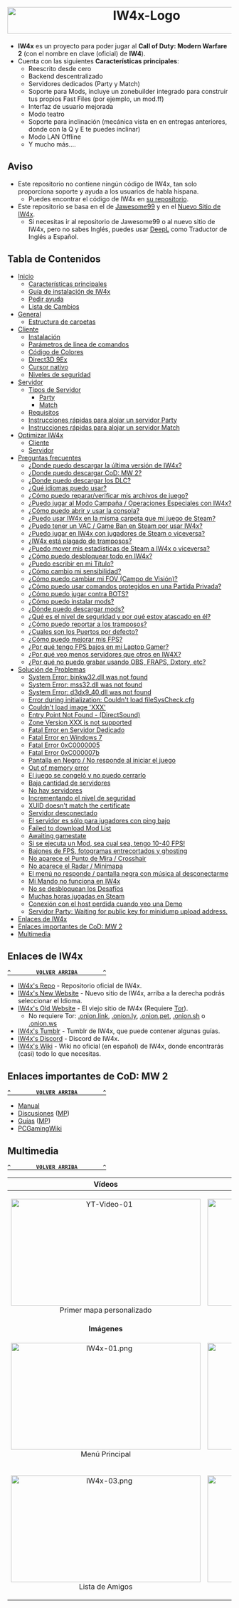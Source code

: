<h1 align="center">
    <br>
    <a href="#"><img src="Recursos/IW4x-Logo.jpg" alt="IW4x-Logo" title="IW4x" width="610" height="60"/></a>
    <br>
</h1>

- **IW4x** es un proyecto para poder jugar al **Call of Duty: Modern Warfare 2** (con el nombre en clave (oficial) de **IW4**).
- Cuenta con las siguientes **Características principales**:
    - Reescrito desde cero
    - Backend descentralizado
    - Servidores dedicados (Party y Match)
    - Soporte para Mods, incluye un zonebuilder integrado para construir tus propios Fast Files (por ejemplo, un mod.ff)
    - Interfaz de usuario mejorada
    - Modo teatro
    - Soporte para inclinación (mecánica vista en en entregas anteriores, donde con la Q y E te puedes inclinar)
    - Modo LAN Offline
    - Y mucho más....

## Aviso
- Este repositorio no contiene ningún código de IW4x, tan solo proporciona soporte y ayuda a los usuarios de habla hispana.
  - Puedes encontrar el código de IW4x en [su repositorio](https://github.com/IW4x/iw4x-client).
- Este repositorio se basa en el de [Jawesome99](https://github.com/Jawesome99/IW4x) y en el [Nuevo Sitio de IW4x](#enlaces-de-iw4x).
  - Si necesitas ir al repositorio de Jawesome99 o al nuevo sitio de IW4x, pero no sabes Inglés, puedes usar [DeepL](https://www.deepl.com/translator) como Traductor de Inglés a Español.

## Tabla de Contenidos
- [Inicio](../../wiki)
  - [Características principales](../../wiki#caracter%C3%ADsticas-principales)
  - [Guía de instalación de IW4x](../../wiki#gu%C3%ADa-de-instalaci%C3%B3n-de-iw4x)
  - [Pedir ayuda](../../wiki#pedir-ayuda)
  - [Lista de Cambios](../../wiki#lista-de-cambios)
- [General](../../wiki/General)
  - [Estructura de carpetas](../../wiki/General#estructura-de-carpetas)
- [Cliente](../../wiki/Cliente)
  - [Instalación](../../wiki/Cliente#instalaci%C3%B3n)
  - [Parámetros de línea de comandos](../../wiki/Cliente#par%C3%A1metros-de-l%C3%ADnea-de-comandos)
  - [Código de Colores](../../wiki/Cliente#c%C3%B3digo-de-colores)
  - [Direct3D 9Ex](../../wiki/Cliente#direct3d-9ex)
  - [Cursor nativo](../../wiki/Cliente#cursor-nativo)
  - [Niveles de seguridad](../../wiki/Cliente#niveles-de-seguridad)
- [Servidor](../../wiki/Servidor)
  - [Tipos de Servidor](../../wiki/Servidor#tipos-de-servidor)
    - [Party](../../wiki/Servidor#party)
    - [Match](../../wiki/Servidor#match)
  - [Requisitos](../../wiki/Servidor#requisitos)
  - [Instrucciones rápidas para alojar un servidor Party](../../wiki/Servidor#instrucciones-r%C3%A1pidas-para-alojar-un-servidor-party)
  - [Instrucciones rápidas para alojar un servidor Match](../../wiki/Servidor#instrucciones-r%C3%A1pidas-para-alojar-un-servidor-match)
- [Optimizar IW4x](../../wiki/Optimizar-IW4x)
  - [Cliente](../../wiki/Optimizar-IW4x#cliente)
  - [Servidor](../../wiki/Optimizar-IW4x#servidor)
- [Preguntas frecuentes](../../wiki/Preguntas-frecuentes)
  - [¿Donde puedo descargar la última versión de IW4x?](../../wiki/Preguntas-frecuentes#donde-puedo-descargar-la-última-versión-de-iw4x)
  - [¿Donde puedo descargar CoD: MW 2?](../../wiki/Preguntas-frecuentes#donde-puedo-descargar-cod-mw-2)
  - [¿Donde puedo descargar los DLC?](../../wiki/Preguntas-frecuentes#donde-puedo-descargar-los-dlc)
  - [¿Qué idiomas puedo usar?](../../wiki/Preguntas-frecuentes#qué-idiomas-puedo-usar)
  - [¿Cómo puedo reparar/verificar mis archivos de juego?](../../wiki/Preguntas-frecuentes#cómo-puedo-repararverificar-mis-archivos-de-juego)
  - [¿Puedo jugar al Modo Campaña / Operaciones Especiales con IW4x?](../../wiki/Preguntas-frecuentes#puedo-jugar-al-modo-campaña--operaciones-especiales-con-iw4x)
  - [¿Cómo puedo abrir y usar la consola?](../../wiki/Preguntas-frecuentes#cómo-puedo-abrir-y-usar-la-consola)
  - [¿Puedo usar IW4x en la misma carpeta que mi juego de Steam?](../../wiki/Preguntas-frecuentes#puedo-usar-iw4x-en-la-misma-carpeta-que-mi-juego-de-steam)
  - [¿Puedo tener un VAC / Game Ban en Steam por usar IW4x?](../../wiki/Preguntas-frecuentes#puedo-tener-un-vac--game-ban-en-steam-por-usar-iw4x)
  - [¿Puedo jugar en IW4x con jugadores de Steam o viceversa?](../../wiki/Preguntas-frecuentes#puedo-jugar-en-iw4x-con-jugadores-de-steam-o-viceversa)
  - [¿IW4x está plagado de tramposos?](../../wiki/Preguntas-frecuentes#iw4x-está-plagado-de-tramposos)
  - [¿Puedo mover mis estadísticas de Steam a IW4x o viceversa?](../../wiki/Preguntas-frecuentes#puedo-mover-mis-estadísticas-de-steam-a-iw4x-o-viceversa)
  - [¿Cómo puedo desbloquear todo en IW4x?](../../wiki/Preguntas-frecuentes#cómo-puedo-desbloquear-todo-en-iw4x)
  - [¿Puedo escribir en mi Título?](../../wiki/Preguntas-frecuentes#puedo-escribir-en-mi-título)
  - [¿Cómo cambio mi sensibilidad?](../../wiki/Preguntas-frecuentes#cómo-cambio-mi-sensibilidad)
  - [¿Cómo puedo cambiar mi FOV (Campo de Visión)?](../../wiki/Preguntas-frecuentes#cómo-puedo-cambiar-mi-fov-campo-de-visión)
  - [¿Cómo puedo usar comandos protegidos en una Partida Privada?](../../wiki/Preguntas-frecuentes#cómo-puedo-usar-comandos-protegidos-en-una-partida-privada)
  - [¿Cómo puedo jugar contra BOTS?](../../wiki/Preguntas-frecuentes#cómo-puedo-jugar-contra-bots)
  - [¿Cómo puedo instalar mods?](../../wiki/Preguntas-frecuentes#cómo-puedo-instalar-mods)
  - [¿Dónde puedo descargar mods?](../../wiki/Preguntas-frecuentes#dónde-puedo-descargar-mods)
  - [¿Qué es el nivel de seguridad y por qué estoy atascado en él?](../../wiki/Preguntas-frecuentes#qué-es-el-nivel-de-seguridad-y-por-qué-estoy-atascado-en-él)
  - [¿Cómo puedo reportar a los tramposos?](../../wiki/Preguntas-frecuentes#cómo-puedo-reportar-a-los-tramposos)
  - [¿Cuales son los Puertos por defecto?](../../wiki/Preguntas-frecuentes#cuales-son-los-puertos-por-defecto)
  - [¿Cómo puedo mejorar mis FPS?](../../wiki/Preguntas-frecuentes#cómo-puedo-mejorar-mis-fps)
  - [¿Por qué tengo FPS bajos en mi Laptop Gamer?](../../wiki/Preguntas-frecuentes#por-qué-tengo-fps-bajos-en-mi-laptop-gamer)
  - [¿Por qué veo menos servidores que otros en IW4X?](../../wiki/Preguntas-frecuentes#por-qué-veo-menos-servidores-que-otros-en-iw4x)
  - [¿Por qué no puedo grabar usando OBS, FRAPS, Dxtory, etc?](../../wiki/Preguntas-frecuentes#por-qué-no-puedo-grabar-usando-obs-fraps-dxtory-etc)
- [Solución de Problemas](../../wiki/Solución-de-Problemas)
  - [System Error: binkw32.dll was not found](../../wiki/Solución-de-Problemas#system-error-binkw32dll-was-not-found)
  - [System Error: mss32.dll was not found](../../wiki/Solución-de-Problemas#system-error-mss32dll-was-not-found)
  - [System Error: d3dx9_40.dll was not found](../../wiki/Solución-de-Problemas#system-error-d3dx9_40dll-was-not-found)
  - [Error during initialization: Couldn't load fileSysCheck.cfg](../../wiki/Solución-de-Problemas#error-during-initialization-couldnt-load-filesyscheckcfg)
  - [Couldn't load image 'XXX'](../../wiki/Solución-de-Problemas#couldnt-load-image-xxx)
  - [Entry Point Not Found - (DirectSound)](../../wiki/Solución-de-Problemas#entry-point-not-found---directsound)
  - [Zone Version XXX is not supported](../../wiki/Solución-de-Problemas#zone-version-xxx-is-not-supported)
  - [Fatal Error en Servidor Dedicado](../../wiki/Solución-de-Problemas#fatal-error-en-servidor-dedicado)
  - [Fatal Error en Windows 7](../../wiki/Solución-de-Problemas#fatal-error-en-windows-7)
  - [Fatal Error 0xC0000005](../../wiki/Solución-de-Problemas#fatal-error-0xc0000005)
  - [Fatal Error 0xC000007b](../../wiki/Solución-de-Problemas#fatal-error-0xc000007b)
  - [Pantalla en Negro / No responde al iniciar el juego](../../wiki/Solución-de-Problemas#pantalla-en-negro--no-responde-al-iniciar-el-juego)
  - [Out of memory error](../../wiki/Solución-de-Problemas#out-of-memory-error)
  - [El juego se congeló y no puedo cerrarlo](../../wiki/Solución-de-Problemas#el-juego-se-congeló-y-no-puedo-cerrarlo)
  - [Baja cantidad de servidores](../../wiki/Solución-de-Problemas#baja-cantidad-de-servidores)
  - [No hay servidores](../../wiki/Solución-de-Problemas#no-hay-servidores)
  - [Incrementando el nivel de seguridad](../../wiki/Solución-de-Problemas#incrementando-el-nivel-de-seguridad)
  - [XUID doesn't match the certificate](../../wiki/Solución-de-Problemas#xuid-doesnt-match-the-certificate)
  - [Servidor desconectado](../../wiki/Solución-de-Problemas#servidor-desconectado)
  - [El servidor es sólo para jugadores con ping bajo](../../wiki/Solución-de-Problemas#el-servidor-es-sólo-para-jugadores-con-ping-bajo)
  - [Failed to download Mod List](../../wiki/Solución-de-Problemas#failed-to-download-mod-list)
  - [Awaiting gamestate](../../wiki/Solución-de-Problemas#awaiting-gamestate)
  - [Si se ejecuta un Mod, sea cual sea, tengo 10-40 FPS!](../../wiki/Solución-de-Problemas#si-se-ejecuta-un-mod-sea-cual-sea-tengo-10-40-fps)
  - [Bajones de FPS, fotogramas entrecortados y ghosting](../../wiki/Solución-de-Problemas#bajones-de-fps-fotogramas-entrecortados-y-ghosting)
  - [No aparece el Punto de Mira / Crosshair](../../wiki/Solución-de-Problemas#no-aparece-el-punto-de-mira--crosshair)
  - [No aparece el Radar / Minimapa](../../wiki/Solución-de-Problemas#no-aparece-el-radar--minimapa)
  - [El menú no responde / pantalla negra con música al desconectarme](../../wiki/Solución-de-Problemas#el-menú-no-responde--pantalla-negra-con-música-al-desconectarme)
  - [Mi Mando no funciona en IW4x](../../wiki/Solución-de-Problemas#mi-mando-no-funciona-en-iw4x)
  - [No se desbloquean los Desafíos](../../wiki/Solución-de-Problemas#no-se-desbloquean-los-desafíos)
  - [Muchas horas jugadas en Steam](../../wiki/Solución-de-Problemas#muchas-horas-jugadas-en-steam)
  - [Conexión con el host perdida cuando veo una Demo](../../wiki/Solución-de-Problemas#conexión-con-el-host-perdida-cuando-veo-una-demo)
  - [Servidor Party: Waiting for public key for minidump upload address.](../../wiki/Solución-de-Problemas#servidor-party-waiting-for-public-key-for-minidump-upload-address)
- [Enlaces de IW4x](#enlaces-de-iw4x)
- [Enlaces importantes de CoD: MW 2](#enlaces-importantes-de-cod-mw-2)
- [Multimedia](#multimedia)

## Enlaces de IW4x
**[`^        VOLVER ARRIBA        ^`](#tabla-de-contenidos)**
- [IW4x's Repo](https://github.com/IW4x/iw4x-client) - Repositorio oficial de IW4x.
- [IW4x's New Website](https://iw4x.org/) - Nuevo sitio de IW4x, arriba a la derecha podrás seleccionar el Idioma.
- [IW4x's Old Website](http://iw4xcachep26muba.onion/) - El viejo sitio de IW4x (Requiere [Tor](https://www.torproject.org/)).
  - No requiere Tor: [.onion.link](https://iw4xcachep26muba.onion.link), [.onion.ly](https://iw4xcachep26muba.onion.ly), [.onion.pet](https://iw4xcachep26muba.onion.pet), [.onion.sh](https://iw4xcachep26muba.onion.sh) o [.onion.ws](https://iw4xcachep26muba.onion.ws)
- [IW4x's Tumblr](https://iw4x.tumblr.com/) - Tumblr de IW4x, que puede contener algunas guías.
- [IW4x's Discord](https://discord.gg/sKeVmR3) - Discord de IW4x.
- [IW4x's Wiki](../../../wiki) - Wiki no oficial (en español) de IW4x, donde encontrarás (casi) todo lo que necesitas.

## Enlaces importantes de CoD: MW 2
**[`^        VOLVER ARRIBA        ^`](#tabla-de-contenidos)**
- [Manual](https://store.steampowered.com/manual/10180/)
- [Discusiones](https://steamcommunity.com/app/10180/discussions/) ([MP](https://steamcommunity.com/app/10190/discussions/))
- [Guías](https://steamcommunity.com/app/10180/guides/) ([MP](https://steamcommunity.com/app/10190/guides/))
- [PCGamingWiki](https://pcgamingwiki.com/wiki/Call_of_Duty:_Modern_Warfare_2)

## Multimedia
**[`^        VOLVER ARRIBA        ^`](#tabla-de-contenidos)**

| **Vídeos** | **Vídeos** |
|:----------:|:----------:|
| <p align="center"><a href="https://www.youtube.com/watch?v=sdt_aqQ3myQ"><img src="https://img.youtube.com/vi/sdt_aqQ3myQ/maxresdefault.jpg" alt="YT-Video-01" width="426" height="240"></a><br>Primer mapa personalizado | <p align="center"><a href="https://www.youtube.com/watch?v=_Gi44C_Em9E"><img src="https://img.youtube.com/vi/_Gi44C_Em9E/maxresdefault.jpg" alt="YT-Video-01" width="426" height="240"></a><br>Mod Tools |
| **Imágenes** | **Imágenes** |
| <p align="center"><img src="Recursos/IW4x-01.png" alt="IW4x-01.png" width="426" height="240"><br>Menú Principal | <p align="center"><img src="Recursos/IW4x-02.png" alt="IW4x-02.png" width="426" height="240"><br>Lista de Servidores |
| <p align="center"><img src="Recursos/IW4x-03.png" alt="IW4x-03.png" width="426" height="240"><br> Lista de Amigos | <p align="center"><img src="Recursos/IW4x-04.png" alt="IW4x-04.png" width="426" height="240"><br> Modo Teatro |
